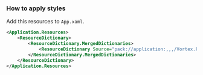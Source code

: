 ### How to apply styles

Add this resources to `App.xaml`.

~~~xml
<Application.Resources>
    <ResourceDictionary>
        <ResourceDictionary.MergedDictionaries>
            <ResourceDictionary Source="pack://application:,,,/Vortex.Presentation.Styling.Wpf;component/VortexStyle.xaml" />
        </ResourceDictionary.MergedDictionaries>
    </ResourceDictionary>
</Application.Resources>
~~~
